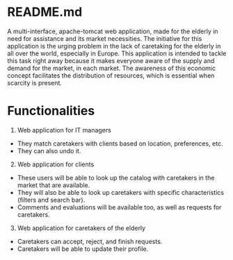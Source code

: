 # README.md
A multi-interface, apache-tomcat web application, made for the elderly in need for assistance and its market necessities. The initiative for this application is the urging problem in the lack of caretaking for the elderly in all over the world, especially in Europe.  This application is intended to tackle this task right away because it makes everyone aware of the supply and demand for the market, in each market. The awareness of this economic concept facilitates the distribution of resources, which is essential when scarcity is present.

# Functionalities
1. Web application for IT managers
  - They match caretakers with clients based on location, preferences, etc.
  - They can also undo it.

2. Web application for clients
  - These users will be able to look up the catalog with caretakers in the market that are available.
  - They will also be able to look up caretakers with specific characteristics (filters and search bar).
  - Comments and evaluations will be available too, as well as requests for caretakers.

3. Web application for caretakers of the elderly
  - Caretakers can accept, reject, and finish requests.
  - Caretakers will be able to update their profile.
